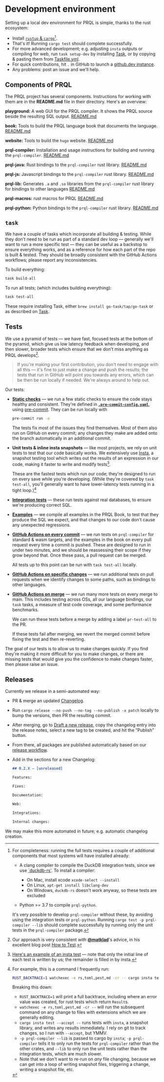 # Development environment

Setting up a local dev environment for PRQL is simple, thanks to the rust ecosystem:

- Install [`rustup` & `cargo`](https://doc.rust-lang.org/cargo/getting-started/installation.html)[^5].
- That's it! Running `cargo test` should complete successfully.
- For more advanced development; e.g. adjusting `insta` outputs or compiling for
  web, run `task setup-dev` by installing
  [Task](https://taskfile.dev/#/installation), or by copying & pasting them from
  [Taskfile.yml](Taskfile.yml).
- For quick contributions, hit `.` in GitHub to launch a [github.dev
  instance](https://github.dev/prql/prql).
- Any problems: post an issue and we'll help.

[^5]:
    For completeness: running the full tests requires a couple of additional
    components that most systems will have installed already:

    - A clang compiler to compile the DuckDB integration tests,
      since we use [`duckdb-rs'](https://github.com/wangfenjin/duckdb-rs). To install a compiler:

      - On Mac, install xcode `xcode-select --install`
      - On Linux, `apt-get install libclang-dev`
      - On Windows, `duckdb-rs` doesn't work anyway, so these tests are excluded

    - Python >= 3.7 to compile `prql-python`.

    It's very possible to develop `prql-compiler` without these, by avoiding
    using the integration tests or `prql-python`. Running `cargo test -p prql-compiler --lib` should complete successfully by running only the unit
    tests in the `prql-compiler` package.

## Components of PRQL

The PRQL project has several components.
Instructions for working with them are in the **README.md** file in their directory.
Here's an overview:

**playground:** A web GUI for the PRQL compiler.
It shows the PRQL source beside the resulting SQL output.
[README.md](./playground/README.md)

**book:** Tools to build the PRQL language book that documents the language.
[README.md](./book/README.md)

**website:** Tools to build the `hugo` website.
[README.md](./website/README.md)

**prql-compiler:** Installation and usage instructions for building and running the `prql-compiler`.
[README.md](./prql-compiler/README.md)

**prql-java:** Rust bindings to the `prql-compiler` rust library.
[README.md](./prql-java/README.md)

**prql-js:** Javascript bindings to the `prql-compiler` rust library.
[README.md](./prql-js/README.md)

**prql-lib:** Generates `.a` and `.so` libraries from the `prql-compiler` rust library for bindings to other languages
[README.md](./prql-lib/README.md)

**prql-macros:** rust macros for PRQL [README.md](./prql-macros/README.md)

**prql-python:** Python bindings to the `prql-compiler` rust library. [README.md](./prql-python/README.md)

## `task`

We have a couple of tasks which incorporate all building & testing. While they
don't need to be run as part of a standard dev loop — generally we'll want to
run a more specific test — they can be useful as a backstop to ensure everything
works, and as a reference for how each part of the repo is built & tested. They
should be broadly consistent with the GitHub Actions workflows; please report
any inconsistencies.

To build everything:

```sh
task build-all
```

To run all tests; (which includes building everything):

```sh
task test-all
```

These require installing Task, either `brew install go-task/tap/go-task` or
as described on [Task](https://taskfile.dev/#/installation).

## Tests

We use a pyramid of tests — we have fast, focused tests at the bottom of the
pyramid, which give us low latency feedback when developing, and then slower,
broader tests which ensure that we don't miss anything as PRQL develops[^1].

<!-- markdownlint-disable MD053 -->

[^1]:
    Our approach is very consistent with
    **[@matklad](https://github.com/matklad)**'s advice, in his excellent blog
    post [How to Test](https://matklad.github.io//2021/05/31/how-to-test.html).

> If you're making your first contribution, you don't need to engage with all this
> — it's fine to just make a change and push the results; the tests that run in
> GitHub will point you towards any errors, which can be then be run locally if
> needed. We're always around to help out.

Our tests:

- **[Static checks](.pre-commit-config.yaml)** — we run a few static checks to
  ensure the code stays healthy and consistent. They're defined in
  [**`.pre-commit-config.yaml`**](.pre-commit-config.yaml), using
  [pre-commit](https://pre-commit.com). They can be run locally with

  ```sh
  pre-commit run -a
  ```

  The tests fix most of the issues they find themselves. Most of them also run
  on GitHub on every commit; any changes they make are added onto the branch
  automatically in an additional commit.

- **Unit tests & inline insta snapshots** — like most projects, we rely on
  unit tests to test that our code basically works. We extensively use
  [Insta](https://insta.rs/), a snapshot testing tool which writes out the
  results of an expression in our code, making it faster to write and modify
  tests[^3].

  These are the fastest tests which run our code; they're designed to run on
  every save while you're developing. (While they're covered by `task test-all`,
  you'll generally want to have lower-latency tests running in a tight
  loop.)[^2]

[^2]: For example, this is a command I frequently run:

    ```sh
    RUST_BACKTRACE=1 watchexec -e rs,toml,pest,md -cr -- cargo insta test --accept -- -p prql-compiler --lib
    ```

    Breaking this down:

    - `RUST_BACKTRACE=1` will print a full backtrace, including where an error
      value was created, for rust tests which return `Result`s.
    - `watchexec -e rs,toml,pest,md -cr --` will run the subsequent command on any
      change to files with extensions which we are generally editing.
    - `cargo insta test --accept --` runs tests with `insta`, a snapshot library, and
      writes any results immediately. I rely on git to track changes, so I run
      with `--accept`, but YMMV.
    - `-p prql-compiler --lib` is passed to cargo by `insta`; `-p prql-compiler`
      tells it to only run the tests for `prql-compiler` rather than the other
      crates, and `--lib` to only run the unit tests rather than the integration
      tests, which are much slower.
    - Note that we don't want to re-run on _any_ file changing, because we can get into a
      loop of writing snapshot files, triggering a change, writing a snapshot
      file, etc.

[^3]:
    [Here's an example of an insta
    test](https://github.com/prql/prql/blob/0.2.2/prql-compiler/src/parser.rs#L580-L605)
    — note that only the initial line of each test is written by us; the remainder
    is filled in by insta.

- **[Integration
  tests](https://github.com/prql/prql/blob/main/prql-compiler/tests/integration/README.md)**
  — these run tests against real databases, to ensure we're producing correct
  SQL.

- **[Examples](https://github.com/prql/prql/blob/main/book/tests/snapshot.rs)**
  — we compile all examples in the PRQL Book, to test that they produce the SQL
  we expect, and that changes to our code don't cause any unexpected
  regressions.

- **[GitHub Actions on every
  commit](https://github.com/prql/prql/blob/main/.github/workflows/pull-request.yaml)**
  — we run tests on `prql-compiler` for standard & wasm targets, and the
  examples in the book on every pull request every time a commit is pushed.
  These are designed to run in under two minutes, and we should be reassessing
  their scope if they grow beyond that. Once these pass, a pull request can be
  merged.

  All tests up to this point can be run with `task test-all` locally.

- **[GitHub Actions on specific
  changes](https://github.com/prql/prql/blob/main/.github/workflows/test-all.yaml)**
  — we run additional tests on pull requests when we identify changes to some
  paths, such as bindings to other languages.

- **[GitHub Actions on
  merge](https://github.com/prql/prql/tree/main/.github/workflows)** — we run
  many more tests on every merge to main. This includes testing across OSs, all
  our language bindings, our `task` tasks, a measure of test code coverage, and
  some performance benchmarks.

  We can run these tests before a merge by adding a label `pr-test-all` to the
  PR.

  If these tests fail after merging, we revert the merged commit before fixing the test and
  then re-reverting.

The goal of our tests is to allow us to make changes quickly. If you find
they're making it more difficult for you to make changes, or there are missing
tests that would give you the confidence to make changes faster, then please
raise an issue.

## Releases

Currently we release in a semi-automated way:

- PR & merge an updated [Changelog](CHANGELOG.md).
- Run `cargo release --no-push --no-tag --no-publish -x patch` locally to bump
  the versions, then PR the resulting commit.
- After merging, go to [Draft a new
  release](https://github.com/prql/prql/releases/new), copy the changelog entry
  into the release notes, select a new tag to be created, and hit the "Publish"
  button.
- From there, all packages are published automatically based on our [release
  workflow](.github/workflows/release.yaml).
- Add in the sections for a new Changelog:

  ```md
  ## 0.2.X — [unreleased]

  Features:

  Fixes:

  Documentation:

  Web:

  Integrations:

  Internal changes:
  ```

We may make this more automated in future; e.g. automatic changelog creation.
